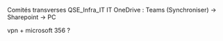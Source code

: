 Comités transverses
QSE_Infra_IT
IT
OneDrive :
Teams (Synchroniser) -> Sharepoint -> PC

vpn + microsoft 356 ?
